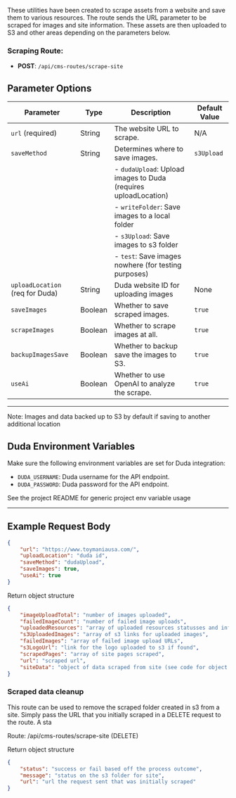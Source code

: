 These utilities have been created to scrape assets from a website and save them to various resources. The route sends the URL parameter to be scraped for images and site information. These assets are then uploaded to S3 and other areas depending on the parameters below.

### Scraping Route:

-   **POST**: `/api/cms-routes/scrape-site`

## Parameter Options

| Parameter                       | Type    | Description                                                     | Default Value |
| ------------------------------- | ------- | --------------------------------------------------------------- | ------------- |
| `url` (required)                | String  | The website URL to scrape.                                      | N/A           |
| `saveMethod`                    | String  | Determines where to save images.                                | `s3Upload`    |
|                                 |         | - `dudaUpload`: Upload images to Duda (requires uploadLocation) |               |
|                                 |         | - `writeFolder`: Save images to a local folder                  |               |
|                                 |         | - `s3Upload`: Save images to s3 folder                          |               |
|                                 |         | - `test`: Save images nowhere (for testing purposes)            |               |
| `uploadLocation` (req for Duda) | String  | Duda website ID for uploading images                            | None          |
| `saveImages`                    | Boolean | Whether to save scraped images.                                 | `true`        |
| `scrapeImages`                  | Boolean | Whether to scrape images at all.                                | `true`        |
| `backupImagesSave`              | Boolean | Whether to backup save the images to S3.                        | `true`        |
| `useAi`                         | Boolean | Whether to use OpenAI to analyze the scrape.                    | `true`        |

---

Note: Images and data backed up to S3 by default if saving to another additional location

## Duda Environment Variables

Make sure the following environment variables are set for Duda integration:

-   `DUDA_USERNAME`: Duda username for the API endpoint.
-   `DUDA_PASSWORD`: Duda password for the API endpoint.

See the project README for generic project env variable usage

---

## Example Request Body

```json
{
    "url": "https://www.toymaniausa.com/",
    "uploadLocation": "duda id",
    "saveMethod": "dudaUpload",
    "saveImages": true,
    "useAi": true
}
```

Return object structure

```json
{
    "imageUploadTotal": "number of images uploaded",
    "failedImageCount": "number of failed image uploads",
    "uploadedResources": "array of uploaded resources statusses and info",
    "s3UploadedImages": "array of s3 links for uploaded images",
    "failedImages": "array of failed image upload URLs",
    "s3LogoUrl": "link for the logo uploaded to s3 if found",
    "scrapedPages": "array of site pages scraped",
    "url": "scraped url",
    "siteData": "object of data scraped from site (see code for object details)"
}
```

### Scraped data cleanup

This route can be used to remove the scraped folder created in s3 from a site.
Simply pass the URL that you initially scraped in a DELETE request to the route.
A sta

Route: /api/cms-routes/scrape-site (DELETE)

Return object structure

```json
{
    "status": "success or fail based off the process outcome",
    "message": "status on the s3 folder for site",
    "url": "url the request sent that was initially scraped"
}
```
